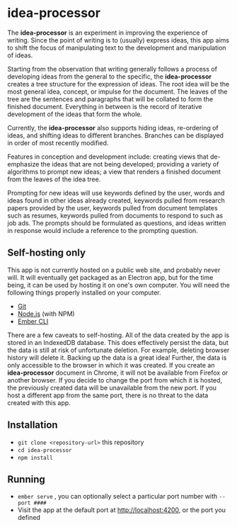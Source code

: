 # idea-processor

The **idea-processor** is an experiment in improving the experience of writing. Since the point of writing is to (usually) express ideas, this app aims to shift the focus of manipulating text to the development and manipulation of ideas.

Starting from the observation that writing generally follows a process of developing ideas from the general to the specific, the **idea-processor** creates a tree structure for the expression of ideas. The root idea will be the most general idea, concept, or impulse for the document. The leaves of the tree are the sentences and paragraphs that will be collated to form the finished document. Everything in between is the record of iterative development of the ideas that form the whole.

Currently, the **idea-processor** also supports hiding ideas, re-ordering of ideas, and shifting ideas to different branches. Branches can be displayed in order of most recently modified.

Features in conception and development include: creating views that de-emphasize the ideas that are not being developed; providing a variety of algorithms to prompt new ideas; a view that renders a finished document from the leaves of the idea tree.

Prompting for new ideas will use keywords defined by the user, words and ideas found in other ideas already created, keywords pulled from research papers provided by the user, keywords pulled from document templates such as resumes, keywords pulled from documents to respond to such as job ads. The prompts should be formulated as questions, and ideas written in response would include a reference to the prompting question.

## Self-hosting only

This app is not currently hosted on a public web site, and probably never will.
It will eventually get packaged as an Electron app, but for the time being, it can be used by hosting it on one's own computer.
You will need the following things properly installed on your computer.

* [Git](https://git-scm.com/)
* [Node.js](https://nodejs.org/) (with NPM)
* [Ember CLI](https://ember-cli.com/)

There are a few caveats to self-hosting. All of the data created by the app is stored in an IndexedDB database. This does effectively persist the data, but the data is still at risk of unfortunate deletion. For example, deleting browser history will delete it. Backing up the data is a great idea!
Further, the data is only accessible to the browser in which it was created. If you create an **idea-processor** document in Chrome, it will not be available from Firefox or another browser. If you decide to change the port from which it is hosted, the previously created data will be unavailable from the new port. If you host a different app from the same port, there is no threat to the data created with this app.

## Installation

* `git clone <repository-url>` this repository
* `cd idea-processor`
* `npm install`

## Running

* `ember serve` , you can optionally select a particular port number with `--port ####`
* Visit the app at the default port at [http://localhost:4200](http://localhost:4200), or the port you defined
